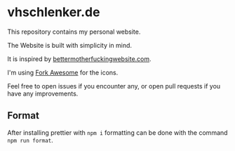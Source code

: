# vhschlenker.de

This repository contains my personal website.

The Website is built with simplicity in mind.

It is inspired by [bettermotherfuckingwebsite.com](http://bettermotherfuckingwebsite.com/).

I'm using [Fork Awesome](https://forkaweso.me/Fork-Awesome/) for the icons.

Feel free to open issues if you encounter any, or open pull requests if you have any improvements.

## Format

After installing prettier with `npm i` formatting can be done with the command `npm run format`.
